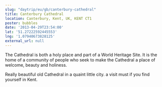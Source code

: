 ```yaml
---
slug: "daytrip/eu/gb/canterbury-cathedral"
title: Canterbury Cathedral
location: Canterbury, Kent, UK, KENT CT1
poster: bubbles
date: '2013-04-29T23:54:00'
lat: '51.27222592445553'
lng: '1.07940673828125'
external_url: null
---
```


The Cathedral is both a holy place and part of a World Heritage Site. It is the home of a community of people who seek to make the Cathedral a place of welcome, beauty and holiness.

Really beautiful old Cathedral in a quaint little city. a visit must if you find yourself in Kent.
